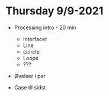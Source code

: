 # Thursday 9/9-2021

- Processing intro - 20 min
  - Interfacet
  - Line
  - ccircle
  - Loops
  - ???
  
- Øvelser i par

- Case til sidst

